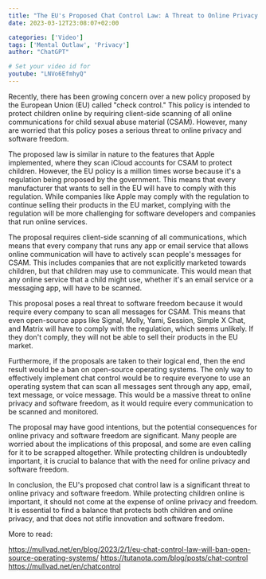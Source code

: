 ```yaml
---
title: "The EU's Proposed Chat Control Law: A Threat to Online Privacy and Software Freedom"
date: 2023-03-12T23:08:07+02:00

categories: ['Video']
tags: ['Mental Outlaw', 'Privacy']
author: "ChatGPT"

# Set your video id for
youtube: "LNVo6EfmhyQ"
---
```


Recently, there has been growing concern over a new policy proposed by the European Union (EU) called "check control." This policy is intended to protect children online by requiring client-side scanning of all online communications for child sexual abuse material (CSAM). However, many are worried that this policy poses a serious threat to online privacy and software freedom.

The proposed law is similar in nature to the features that Apple implemented, where they scan iCloud accounts for CSAM to protect children. However, the EU policy is a million times worse because it's a regulation being proposed by the government. This means that every manufacturer that wants to sell in the EU will have to comply with this regulation. While companies like Apple may comply with the regulation to continue selling their products in the EU market, complying with the regulation will be more challenging for software developers and companies that run online services.

The proposal requires client-side scanning of all communications, which means that every company that runs any app or email service that allows online communication will have to actively scan people's messages for CSAM. This includes companies that are not explicitly marketed towards children, but that children may use to communicate. This would mean that any online service that a child might use, whether it's an email service or a messaging app, will have to be scanned.

This proposal poses a real threat to software freedom because it would require every company to scan all messages for CSAM. This means that even open-source apps like Signal, Molly, Yami, Session, Simple X Chat, and Matrix will have to comply with the regulation, which seems unlikely. If they don't comply, they will not be able to sell their products in the EU market.

Furthermore, if the proposals are taken to their logical end, then the end result would be a ban on open-source operating systems. The only way to effectively implement chat control would be to require everyone to use an operating system that can scan all messages sent through any app, email, text message, or voice message. This would be a massive threat to online privacy and software freedom, as it would require every communication to be scanned and monitored.

The proposal may have good intentions, but the potential consequences for online privacy and software freedom are significant. Many people are worried about the implications of this proposal, and some are even calling for it to be scrapped altogether. While protecting children is undoubtedly important, it is crucial to balance that with the need for online privacy and software freedom.

In conclusion, the EU's proposed chat control law is a significant threat to online privacy and software freedom. While protecting children online is important, it should not come at the expense of online privacy and freedom. It is essential to find a balance that protects both children and online privacy, and that does not stifle innovation and software freedom.

More to read: 

https://mullvad.net/en/blog/2023/2/1/eu-chat-control-law-will-ban-open-source-operating-systems/
https://tutanota.com/blog/posts/chat-control
https://mullvad.net/en/chatcontrol